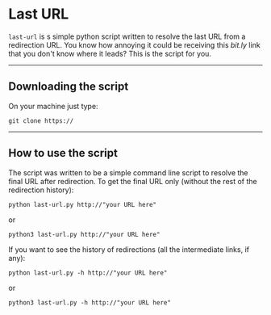 # Last URL
`last-url` is s simple python script written to resolve the last URL from a redirection URL. You know how annoying it could be receiving this _bit.ly_ link that you don't know where it leads? This is the script for you.

***

## Downloading the script
On your machine just type:

`git clone https://`

***

## How to use the script
The script was written to be a simple command line script to resolve the final URL after redirection.
To get the final URL only (without the rest of the redirection history):

`python last-url.py http://"your URL here"`

or

`python3 last-url.py http://"your URL here"`

If you want to see the history of redirections (all the intermediate links, if any):

`python last-url.py -h http://"your URL here"`

or

`python3 last-url.py -h http://"your URL here"`
